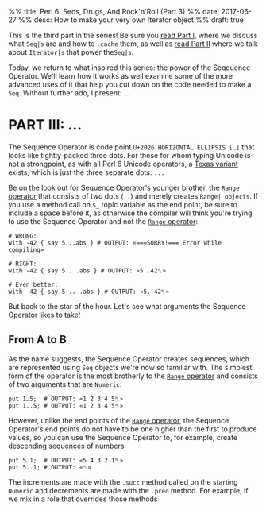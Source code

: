 %% title: Perl 6: Seqs, Drugs, And Rock'n'Roll (Part 3)
%% date: 2017-06-27
%% desc: How to make your very own Iterator object
%% draft: true

This is the third part in the series! Be sure you
[read Part I](https://perl6.party/post/Perl-6-Seqs-Drugs-and-Rock-n-Roll), where we discuss
what ``Seq|s`` are and how to ``.cache`` them, as well as
[read Part II](https://perl6.party/post/Perl-6-Seqs-Drugs-and-Rock-n-Roll)
where we talk about ``Iterator|s`` that power the``Seq|s``.

Today, we return to what inspired this series: the power of the Seqeuence
Operator. We'll learn how it works as well examine some of the more advanced
uses of it that help you cut down on the code needed to make a ``Seq``. Without
further ado, I present: …

# PART III: …

The Sequence Operator is code point `U+2026 HORIZONTAL ELLIPSIS […]` that looks
like tightly-packed three dots. For those for whom typing Unicode is not a
strongpoint, as with all Perl 6 Unicode operators, a
[Texas variant](https://docs.perl6.org/language/unicode_texas.html) exists,
which is just the three separate dots: `...`

Be on the look out for Sequence Operator's younger brother, the
[`Range` operator](https://docs.perl6.org/routine/...html) that consists of
*two* dots (`..`) and merely creates ``Range| objects``. If you use a method
call on `$_` topic variable as the end point, be sure to include a space before
it, as otherwise the compiler will think you're trying to use the Sequence
Operator and not the [`Range` operator](https://docs.perl6.org/routine/...html):

    # WRONG:
    with -42 { say 5...abs } # OUTPUT: «===SORRY!=== Error while compiling»

    # RIGHT:
    with -42 { say 5.. .abs } # OUTPUT: «5..42␤»

    # Even better:
    with -42 { say 5 .. .abs } # OUTPUT: «5..42␤»

But back to the star of the hour. Let's see what arguments the Sequence
Operator likes to take!

## From A to B

As the name suggests, the Sequence Operator creates sequences, which are
represented using ``Seq`` objects we're now so familiar with. The simplest
form of the operator is the most brotherly to the [`Range` operator](https://docs.perl6.org/routine/...html) and consists of two arguments that are
``Numeric``:

    put 1…5;  # OUTPUT: «1 2 3 4 5␤»
    put 1..5; # OUTPUT: «1 2 3 4 5␤»

However, unlike the end points of the [`Range` operator](https://docs.perl6.org/routine/...html), the Sequence Operator's end points do not have to be
one higher than the first to produce values, so you can use the Sequence
Operator to, for example, create descending sequences of numbers:

    put 5…1;  # OUTPUT: «5 4 3 2 1␤»
    put 5..1; # OUTPUT: «␤»

The increments are made with the ``.succ`` method called on the starting
``Numeric`` and decrements are made with the ``.pred`` method. For example,
if we mix in a role that overrides those methods